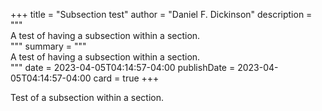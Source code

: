 +++
title = "Subsection test"
author = "Daniel F. Dickinson"
description = """\
A test of having a subsection within a section.\
"""
summary = """\
A test of having a subsection within a section.\
"""
date = 2023-04-05T04:14:57-04:00
publishDate = 2023-04-05T04:14:57-04:00
card = true
+++

Test of a subsection within a section.